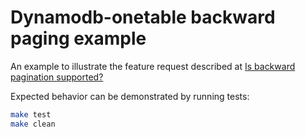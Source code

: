 # Dynamodb-onetable backward paging example

An example to illustrate the feature request described at [Is backward pagination supported?](https://github.com/sensedeep/dynamodb-onetable/issues/73)

Expected behavior can be demonstrated by running tests:

```sh
make test
make clean
```